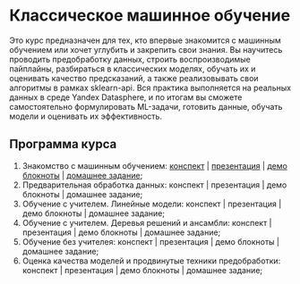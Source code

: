 ﻿# Классическое машинное обучение

Это курс предназначен для тех, кто впервые знакомится с машинным обучением или хочет углубить и закрепить свои знания. Вы научитесь проводить предобработку данных, строить воспроизводимые пайплайны, разбираться в классических моделях, обучать их и оценивать качество предсказаний, а также реализовывать свои алгоритмы в рамках sklearn-api. Вся практика выполняется на реальных данных в среде Yandex Datasphere, и по итогам вы сможете самостоятельно формулировать ML-задачи, готовить данные, обучать модели и оценивать их эффективность.

## Программа курса

1. Знакомство с машинным обучением: [конспект](lecture_01.md) | [презентация](https://docs.google.com/presentation/d/1VcRjvArULH4teWF8T2OXaU0TCH2MvSyku0mopYcyC04/edit?slide=id.g371b29ee531_1_152#slide=id.g371b29ee531_1_152) |  [демо блокноты](https://github.com/ai-mai-307/ml_course_2025/tree/main/lecture_01_intro_to_ml) | [домашнее задание](https://github.com/ai-mai-307/ml-hw-01-template);
2. Предварительная обработка данных: конспект | презентация |  демо блокноты | домашнее задание;
3. Обучение с учителем. Линейные модели: конспект | презентация |  демо блокноты | домашнее задание;
4. Обучение с учителем. Деревья решений и ансамбли: конспект | презентация |  демо блокноты | домашнее задание;
5. Обучение без учителея: конспект | презентация |  демо блокноты | домашнее задание;
6. Оценка качества моделей и продвинутые техники предобработки: конспект | презентация |  демо блокноты | домашнее задание;
